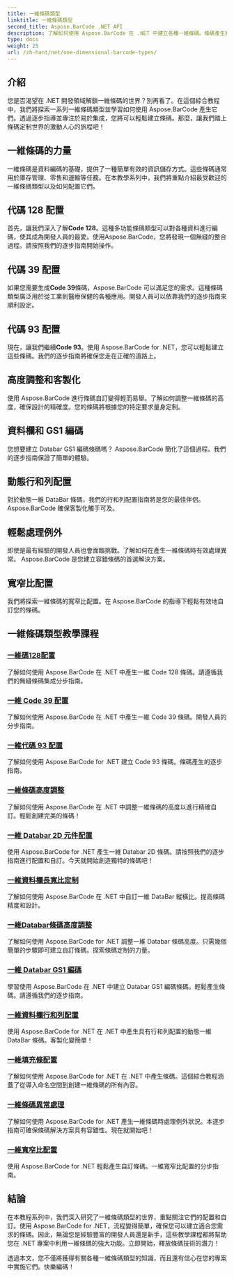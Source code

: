 ```yaml
---
title: 一維條碼類型
linktitle: 一維條碼類型
second_title: Aspose.BarCode .NET API
description: 了解如何使用 Aspose.BarCode 在 .NET 中建立各種一維條碼。條碼產生和自訂的逐步指南。
type: docs
weight: 25
url: /zh-hant/net/one-dimensional-barcode-types/
---
```


## 介紹

您是否渴望在 .NET 開發領域解鎖一維條碼的世界？別再看了。在這個綜合教程中，我們將探索一系列一維條碼類型並學習如何使用 Aspose.BarCode 產生它們。透過逐步指導並專注於易於集成，您將可以輕鬆建立條碼。那麼，讓我們踏上條碼定制世界的激動人心的旅程吧！

## 一維條碼的力量

一維條碼是資料編碼的基礎，提供了一種簡單有效的資訊儲存方式。這些條碼通常用於庫存管理、零售和運輸等任務。在本教學系列中，我們將重點介紹最受歡迎的一維條碼類型以及如何配置它們。

## 代碼 128 配置

首先，讓我們深入了解**Code 128**。這種多功能條碼類型可以對各種資料進行編碼，使其成為開發人員的最愛。使用Aspose.BarCode，您將發現一個無縫的整合過程。請按照我們的逐步指南開始操作。

## 代碼 39 配置

如果您需要生成**Code 39**條碼，Aspose.BarCode 可以滿足您的需求。這種條碼類型廣泛用於從工業到醫療保健的各種應用。開發人員可以依靠我們的逐步指南來順利設定。

## 代碼 93 配置

現在，讓我們繼續**Code 93**。使用 Aspose.BarCode for .NET，您可以輕鬆建立這些條碼。我們的逐步指南將確保您走在正確的道路上。

## 高度調整和客製化

使用 Aspose.BarCode 進行條碼自訂變得輕而易舉。了解如何調整一維條碼的高度，確保設計的精確度。您的條碼將根據您的特定要求量身定制。

## 資料欄和 GS1 編碼

您想要建立 Databar GS1 編碼條碼嗎？ Aspose.BarCode 簡化了這個過程。我們的逐步指南保證了簡單的體驗。

## 動態行和列配置

對於動態一維 DataBar 條碼，我們的行和列配置指南將是您的最佳伴侶。 Aspose.BarCode 確保客製化觸手可及。

## 輕鬆處理例外

即使是最有經驗的開發人員也會面臨挑戰。了解如何在產生一維條碼時有效處理異常。 Aspose.BarCode 是您建立容錯條碼的首選解決方案。

## 寬窄比配置

我們將探索一維條碼的寬窄比配置。在 Aspose.BarCode 的指導下輕鬆有效地自訂您的條碼。
## 一維條碼類型教學課程
### [一維碼128配置](./one-dimensional-code-128-configuration/)
了解如何使用 Aspose.BarCode 在 .NET 中產生一維 Code 128 條碼。請遵循我們的無縫條碼集成分步指南。
### [一維 Code 39 配置](./one-dimensional-code-39-configuration/)
了解如何使用 Aspose.BarCode 在 .NET 中產生一維 Code 39 條碼。開發人員的分步指南。
### [一維代碼 93 配置](./one-dimensional-code-93-configuration/)
了解如何使用 Aspose.BarCode for .NET 建立 Code 93 條碼。條碼產生的逐步指南。
### [一維條碼高度調整](./one-dimensional-barcode-height-adjustment/)
了解如何使用 Aspose.BarCode 在 .NET 中調整一維條碼的高度以進行精確自訂。輕鬆創建完美的條碼！
### [一維 Databar 2D 元件配置](./one-dimensional-databar-2d-component-configuration/)
使用 Aspose.BarCode for .NET 產生一維 Databar 2D 條碼。請按照我們的逐步指南進行配置和自訂。今天就開始創造獨特的條碼吧！
### [一維資料欄長寬比定制](./one-dimensional-databar-aspect-ratio-customization/)
了解如何使用 Aspose.BarCode 在 .NET 中自訂一維 DataBar 縱橫比。提高條碼精度和設計。
### [一維Databar條碼高度調整](./one-dimensional-databar-barcode-height-adjustment/)
了解如何使用 Aspose.BarCode for .NET 調整一維 Databar 條碼高度。只需幾個簡單的步驟即可建立自訂條碼。探索條碼定制的力量。
### [一維 Databar GS1 編碼](./one-dimensional-databar-gs1-encoding/)
學習使用 Aspose.BarCode 在 .NET 中建立 Databar GS1 編碼條碼。輕鬆產生條碼。請遵循我們的逐步指南。
### [一維資料欄行和列配置](./one-dimensional-databar-row-column-configuration/)
使用 Aspose.BarCode for .NET 在 .NET 中產生具有行和列配置的動態一維 DataBar 條碼。客製化變簡單！
### [一維填充條配置](./one-dimensional-filled-bars-configuration/)
了解如何使用 Aspose.BarCode for .NET 在 .NET 中產生條碼。這個綜合教程涵蓋了從導入命名空間到創建一維條碼的所有內容。 
### [一維條碼異常處理](./one-dimensional-barcode-exception-handling/)
了解如何使用 Aspose.BarCode for .NET 產生一維條碼時處理例外狀況。本逐步指南可確保條碼解決方案具有容錯性。現在就開始吧！
### [一維寬窄比配置](./one-dimensional-wide-narrow-ratio-configuration/)
使用 Aspose.BarCode for .NET 輕鬆產生自訂條碼。一維寬窄比配置的分步指南。

## 結論

在本教程系列中，我們深入研究了一維條碼類型的世界，重點關注它們的配置和自訂。使用 Aspose.BarCode for .NET，流程變得簡單，確保您可以建立適合您需求的條碼。因此，無論您是經驗豐富的開發人員還是新手，這些教學課程都將幫助您在 .NET 專案中利用一維條碼的強大功能。立即開始，釋放條碼技術的潛力！

透過本文，您不僅將獲得有關各種一維條碼類型的知識，而且還有信心在您的專案中實施它們。快樂編碼！